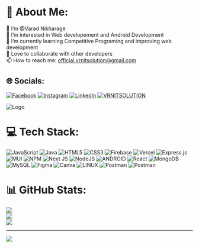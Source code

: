 # 💫 About Me:
👋 I’m @Varad Nikharage<br>👀 I’m interested in Web developement and Android Development<br>🌱 I’m currently learning Competitive Programing and improving web development<br>🤝 Love to collaborate with other developers<br>📫 How to reach me: official.vrnitsolution@gmail.com


## 🌐 Socials:
[![Facebook](https://img.shields.io/badge/Facebook-%231877F2.svg?logo=Facebook&logoColor=white)](https://www.facebook.com/varad.nikharage.1/) [![Instagram](https://img.shields.io/badge/Instagram-%23E4405F.svg?logo=Instagram&logoColor=white)](https://www.instagram.com/varadnikharage/) [![LinkedIn](https://img.shields.io/badge/LinkedIn-%230077B5.svg?logo=linkedin&logoColor=white)](https://www.linkedin.com/in/varad-nikharage-59b1561a4/) [![VRNITSOLUTION](https://img.shields.io/badge/VRNITSOLUTION-Subscribe-red)](https://www.youtube.com/@VRNITSOLUTION)


![Logo](https://firebasestorage.googleapis.com/v0/b/filehostingvrn.appspot.com/o/files%2F3%2F7%2F2023%2C%209%3A14%3A56%20pm_VRNITSOLUTION%20(1).png?alt=media&token=d263ef8b-19bb-418a-819d-e55fb07b1180)



# 💻 Tech Stack:
 ![JavaScript](https://img.shields.io/badge/javascript-%23323330.svg?style=for-the-badge&logo=javascript&logoColor=%23F7DF1E) ![Java](https://img.shields.io/badge/java-%23ED8B00.svg?style=for-the-badge&logo=java&logoColor=white) ![HTML5](https://img.shields.io/badge/html5-%23E34F26.svg?style=for-the-badge&logo=html5&logoColor=white) ![CSS3](https://img.shields.io/badge/css3-%231572B6.svg?style=for-the-badge&logo=css3&logoColor=white) ![Firebase](https://img.shields.io/badge/firebase-%23039BE5.svg?style=for-the-badge&logo=firebase)  ![Vercel](https://img.shields.io/badge/vercel-%23000000.svg?style=for-the-badge&logo=vercel&logoColor=white) ![Express.js](https://img.shields.io/badge/express.js-%23404d59.svg?style=for-the-badge&logo=express&logoColor=%2361DAFB)  ![MUI](https://img.shields.io/badge/MUI-%230081CB.svg?style=for-the-badge&logo=material-ui&logoColor=white) ![NPM](https://img.shields.io/badge/NPM-%23000000.svg?style=for-the-badge&logo=npm&logoColor=white) ![Next JS](https://img.shields.io/badge/Next-black?style=for-the-badge&logo=next.js&logoColor=white) ![NodeJS](https://img.shields.io/badge/node.js-6DA55F?style=for-the-badge&logo=node.js&logoColor=white) ![ANDROID](https://img.shields.io/badge/android-%2320232a.svg?style=for-the-badge&logo=android&logoColor=%a4c639) ![React](https://img.shields.io/badge/react-%2320232a.svg?style=for-the-badge&logo=react&logoColor=%2361DAFB)  ![MongoDB](https://img.shields.io/badge/MongoDB-%234ea94b.svg?style=for-the-badge&logo=mongodb&logoColor=white) ![MySQL](https://img.shields.io/badge/mysql-%2300f.svg?style=for-the-badge&logo=mysql&logoColor=white) 	![Figma](https://img.shields.io/badge/figma-%23F24E1E.svg?style=for-the-badge&logo=figma&logoColor=white) ![Canva](https://img.shields.io/badge/Canva-%2300C4CC.svg?style=for-the-badge&logo=Canva&logoColor=white) ![LINUX](https://img.shields.io/badge/Linux-FCC624?style=for-the-badge&logo=linux&logoColor=black) ![Postman](https://img.shields.io/badge/Postman-FF6C37?style=for-the-badge&logo=postman&logoColor=white)
 ![Postman](https://img.shields.io/badge/Sanity-ff6836?style=for-the-badge&logo=sanity&logoColor=white)
# 📊 GitHub Stats:
![](https://github-readme-stats.vercel.app/api?username=varad8&theme=radical&hide_border=false&include_all_commits=true&count_private=true)<br/>
![](https://github-readme-streak-stats.herokuapp.com/?user=varad8&theme=radical&hide_border=false)<br/>
![](https://github-readme-stats.vercel.app/api/top-langs/?username=varad8&theme=radical&hide_border=false&include_all_commits=true&count_private=true&layout=compact)

---
![](https://visitcount.itsvg.in/api?id=varad8&label=Views&icon=6&pretty=false)

